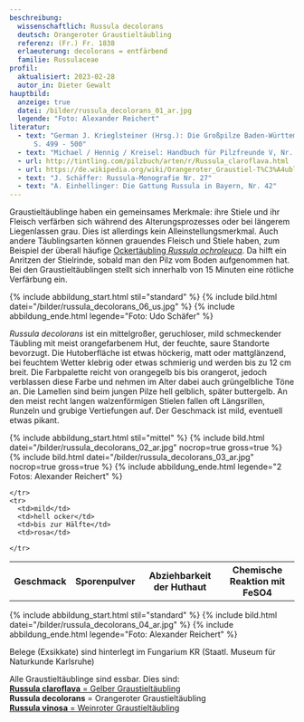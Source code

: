 ```yaml
---
beschreibung:
  wissenschaftlich: Russula decolorans
  deutsch: Orangeroter Graustieltäubling
  referenz: (Fr.) Fr. 1838
  erlaeuterung: decolorans = entfärbend
  familie: Russulaceae
profil:
  aktualisiert: 2023-02-28
  autor_in: Dieter Gewalt
hauptbild:
  anzeige: true
  datei: /bilder/russula_decolorans_01_ar.jpg
  legende: "Foto: Alexander Reichert"
literatur:
  - text: "German J. Krieglsteiner (Hrsg.): Die Großpilze Baden-Württembergs Band 2
      S. 499 - 500"
  - text: "Michael / Hennig / Kreisel: Handbuch für Pilzfreunde V, Nr. 105"
  - url: http://tintling.com/pilzbuch/arten/r/Russula_claroflava.html
  - url: https://de.wikipedia.org/wiki/Orangeroter_Graustiel-T%C3%A4ubling
  - text: "J. Schäffer: Russula-Monografie Nr. 27"
  - text: "A. Einhellinger: Die Gattung Russula in Bayern, Nr. 42"
---
```

Graustieltäublinge haben ein gemeinsames Merkmale: ihre Stiele und ihr Fleisch verfärben sich während des Alterungsprozesses oder bei längerem Liegenlassen grau. Dies ist allerdings kein Alleinstellungsmerkmal. Auch andere Täublingsarten können grauendes Fleisch und Stiele haben, zum Beispiel der überall häufige [Ockertäubling *Russula ochroleuca*](/pilze/russula-ochroleuca-ockertäubling). Da hilft ein Anritzen der Stielrinde, sobald man den Pilz vom Boden aufgenommen hat. Bei den Graustieltäublingen stellt sich innerhalb von 15 Minuten eine rötliche Verfärbung ein.

{% include abbildung_start.html stil="standard" %}
{% include bild.html datei="/bilder/russula_decolorans_06_us.jpg" %}
{% include abbildung_ende.html legende="Foto: Udo Schäfer" %}

*Russula decolorans* ist ein mittelgroßer, geruchloser, mild schmeckender Täubling mit meist orangefarbenem Hut, der feuchte, saure Standorte bevorzugt. Die Hutoberfläche ist etwas höckerig, matt oder mattglänzend, bei feuchtem Wetter klebrig oder etwas schmierig und werden bis zu 12 cm breit. Die Farbpalette reicht von orangegelb bis bis orangerot, jedoch verblassen diese Farbe und nehmen im Alter dabei auch grüngelbliche Töne an. Die Lamellen sind beim jungen Pilze hell gelblich, später buttergelb. An den meist recht langen walzenförmigen Stielen fallen oft Längsrillen, Runzeln und grubige Vertiefungen auf. Der Geschmack ist mild, eventuell etwas pikant.

{% include abbildung_start.html stil="mittel" %}
{% include bild.html datei="/bilder/russula_decolorans_02_ar.jpg" nocrop=true gross=true %}
{% include bild.html datei="/bilder/russula_decolorans_03_ar.jpg" nocrop=true gross=true %}
{% include abbildung_ende.html legende="2 Fotos: Alexander Reichert" %}

<div class="table-responsive">
  <table class="table taeubling">
    <tr>
      <th rowspan="2">Geschmack</th>
      <th rowspan="2">Sporenpulver</th>
      <th rowspan="2">Abziehbarkeit der Huthaut</th>
      <th colspan="3" class="text-center">Chemische Reaktion mit FeSO4</th>
    </tr>
    <tr>    
      
    </tr>
    <tr>
      <td>mild</td>
      <td>hell ocker</td>
      <td>bis zur Hälfte</td>
      <td>rosa</td>
       
    </tr>
  </table>
</div>

{% include abbildung_start.html stil="standard" %}
{% include bild.html datei="/bilder/russula_decolorans_04_ar.jpg" %}
{% include abbildung_ende.html legende="Foto: Alexander Reichert" %}

Belege (Exsikkate) sind hinterlegt im Fungarium KR (Staatl. Museum für Naturkunde Karlsruhe)

Alle Graustieltäublinge sind essbar. Dies sind:\
[**Russula claroflava** = Gelber Graustieltäubling](/pilze/russula-claroflava-gelber-graustieltäubling)\
**Russula decolorans** = Orangeroter Graustieltäubling\
[**Russula vinosa** = Weinroter Graustieltäubling](/pilze/russula-vinosa-weinroter-graustieltäubling)